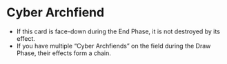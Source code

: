 # Cyber Archfiend

*   If this card is face-down during the End Phase, it is not destroyed by its effect.
*   If you have multiple “Cyber Archfiends” on the field during the Draw Phase, their effects form a chain.
